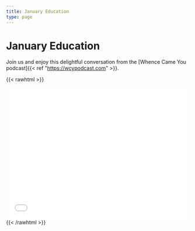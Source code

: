 ```yaml
---
title: January Education
type: page
---
```


# January Education

Join us and enjoy this delightful conversation from the [Whence Came You podcast]{{< ref "https://wcypodcast.com" >}}.

{{< rawhtml >}}
<iframe title="Libsyn Player" style="border: none" src="//html5-player.libsyn.com/embed/destination/id/72039/height/360/theme/legacy/thumbnail/yes/direction/backward/no-cache/true/" height="360" width="100%" scrolling="no"  allowfullscreen webkitallowfullscreen mozallowfullscreen oallowfullscreen msallowfullscreen></iframe>
{{< /rawhtml >}}

